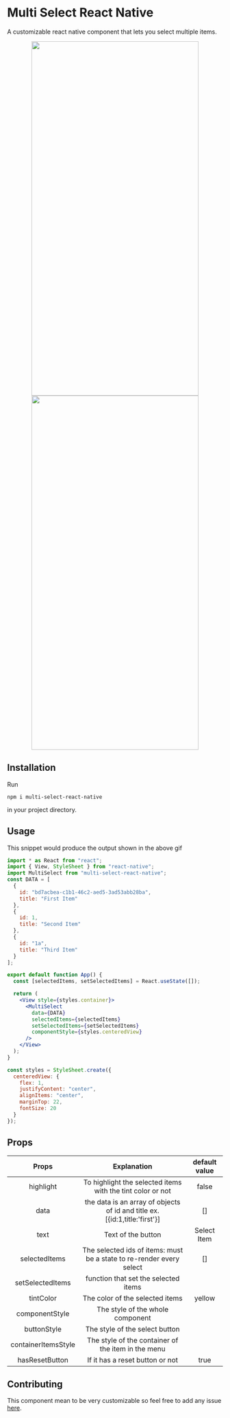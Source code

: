 # Multi Select React Native
A customizable  react native component that lets you select multiple items.

<p align="center">
<img src="https://user-images.githubusercontent.com/40366999/79054161-f2b73480-7c42-11ea-9153-75ce87d0ecc2.gif" width="390" height="825">
<img src="https://user-images.githubusercontent.com/40366999/77948831-48e0bb00-72c6-11ea-9d30-59a9420998ff.gif" width="390" height="825">
</p>

## Installation
Run
```
npm i multi-select-react-native
```
in your project directory.

## Usage
This snippet would produce the output shown in the above gif

```jsx
import * as React from "react";
import { View, StyleSheet } from "react-native";
import MultiSelect from "multi-select-react-native";
const DATA = [
  {
    id: "bd7acbea-c1b1-46c2-aed5-3ad53abb28ba",
    title: "First Item"
  },
  {
    id: 1,
    title: "Second Item"
  },
  {
    id: "1a",
    title: "Third Item"
  }
];

export default function App() {
  const [selectedItems, setSelectedItems] = React.useState([]);

  return (
    <View style={styles.container}>
      <MultiSelect
        data={DATA}
        selectedItems={selectedItems}
        setSelectedItems={setSelectedItems}
        componentStyle={styles.centeredView}
      />
    </View>
  );
}

const styles = StyleSheet.create({
  centeredView: {
    flex: 1,
    justifyContent: "center",
    alignItems: "center",
    marginTop: 22,
    fontSize: 20
  }
});
```

## Props

|        Props        |                                Explanation                                 | default value |
|:-------------------:|:--------------------------------------------------------------------------:|:-------------:|
|      highlight      |  To highlight the selected items with the tint color or not                |     false     |
|         data        | the data is an array of objects of id and title ex. [{id:1,title:'first'}] |       []      |
|         text        |                           Text of the button                               |  Select Item  |
|    selectedItems    |    The selected ids of items: must be a state to re-render every select    |       []      |
|   setSelectedItems  |                    function that set the selected items                    |               |
|      tintColor      |                       The color of the selected items                      |     yellow    |
|    componentStyle   |                      The style of the whole component                      |               |
|     buttonStyle     |                       The style of the select button                       |               |
| containerItemsStyle |             The style of the container of the item in the menu             |               |
|    hasResetButton   |                       If it has a reset button or not                      |      true     |

## Contributing
This component mean to be very customizable so feel free to add any issue [here](https://github.com/MrOttimista/react-native-multi-select/issues).
